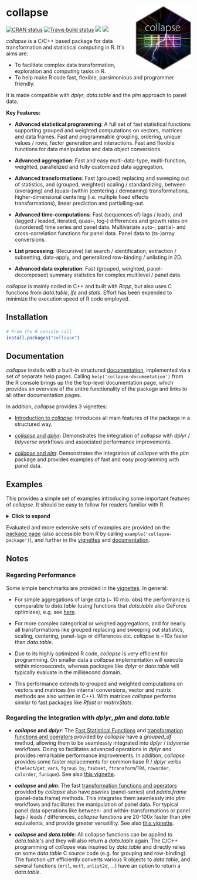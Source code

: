 # collapse <img src='misc/figures/collapse_logo_small.png' width="150px" align="right" />

<!-- badges: start -->
[![CRAN status](https://www.r-pkg.org/badges/version/collapse)](https://cran.r-project.org/package=collapse)
[![Travis build status](https://travis-ci.com/SebKrantz/collapse.svg?branch=master)](https://travis-ci.com/SebKrantz/collapse)
![](http://cranlogs.r-pkg.org/badges/collapse?color=blue)
![](http://cranlogs.r-pkg.org/badges/grand-total/collapse?color=blue)
<!-- badges: end -->

*collapse* is a C/C++ based package for data transformation and statistical computing in R. It's aims are:

* To facilitate complex data transformation, exploration and computing tasks in R.
* To help make R code fast, flexible, parsimonious and programmer friendly.

It is made compatible with *dplyr*, *data.table* and the *plm* approach to panel data.

**Key Features:**

*  **Advanced statistical programming**: A full set of fast statistical functions 
        supporting grouped and weighted computations on vectors, matrices and 
        data frames. Fast and programmable grouping, ordering, unique values / rows, 
        factor generation and interactions. Fast and flexible functions for data 
        manipulation and data object conversions.

*  **Advanced aggregation**: Fast and easy multi-data-type, multi-function, 
        weighted, parallelized and fully customized data aggregation.

*  **Advanced transformations**: Fast (grouped) replacing and sweeping out of 
        statistics, and (grouped, weighted) scaling / standardizing, between 
        (averaging) and (quasi-)within (centering / demeaning) transformations, 
        higher-dimensional centering (i.e. multiple fixed effects transformations), 
        linear prediction and partialling-out. 

*  **Advanced time-computations**: Fast (sequences of) lags / leads, and 
        (lagged / leaded, iterated, quasi-, log-) differences and growth 
        rates on (unordered) time series and panel data. Multivariate auto-, 
        partial- and cross-correlation functions for panel data. 
        Panel data to (ts-)array conversions. 

*  **List processing**: (Recursive) list search / identification, extraction / 
        subsetting, data-apply, and generalized row-binding / unlisting in 2D.

* **Advanced data exploration**: Fast (grouped, weighted, panel-decomposed) 
        summary statistics for complex multilevel / panel data.

*collapse* is mainly coded in C++ and built with *Rcpp*, but also uses C functions from *data.table*, *lfe* and *stats*. Effort has been expended to minimize the execution speed of R code employed. 

## Installation

``` r
# From the R console call
install.packages("collapse")
```
<!--
# install the development version
devtools::install_github("SebKrantz/collapse")
-->

## Documentation
*collapse* installs with a built-in structured [documentation](<https://sebkrantz.github.io/collapse/reference/index.html>), implemented via a set of separate help pages. Calling `help('collapse-documentation')` from the R console brings up the the top-level documentation page, which provides an overview of the entire functionality of the package and links to all other documentation pages. 

In addition, *collapse* provides 3 vignettes:

* [Introduction to *collapse*](<https://sebkrantz.github.io/collapse/articles/collapse_intro.html>): Introduces all main features of the package in a structured way.

* [*collapse* and *dplyr*](<https://sebkrantz.github.io/collapse/articles/collapse_and_dplyr.html>): Demonstrates the integration of *collapse* with *dplyr* / *tidyverse* workflows and associated performance improvements.

* [*collapse* and *plm*](<https://sebkrantz.github.io/collapse/articles/collapse_and_plm.html>): Demonstrates the integration of *collapse* with the *plm* package and provides examples of fast and easy programming with panel data. 

## Examples
This provides a simple set of examples introducing some important features of *collapse*. It should be easy to follow for readers familiar with R. 


<details>
  <summary><b>Click to expand</b> </summary>
  
``` r
library(collapse)
data("iris")            # iris dataset in base R
v <- iris$Sepal.Length  # Vector
d <- num_vars(iris)     # Saving numeric variables (could also be a matrix, statistical functions are S3 generic)
g <- iris$Species       # Grouping variable (could also be a list of variables)

## Advanced statistical programming -----------------------------------------------------------------------------

# Simple (column-wise) statistics...
fmedian(v)                       # vector
fsd(qM(d))                       # matrix (qM is a faster as.matrix)
fmode(d)                         # data.frame
fmean(qM(d), drop = FALSE)       # still a matrix
fmax(d, drop = FALSE)            # still a data.frame

# Fast grouped and/or weighted statistics
wt <- abs(rnorm(fnrow(iris)))
fmedian(d, w = wt)                # simple weighted statistics
fnth(d, 0.75, g)                  # Grouped statistics (grouped third quartile)
fmedian(d, g, wt)                 # Groupwise-weighted statistics
fsd(v, g, wt)                     # Similarly for vectors
fmode(qM(d), g, wt, ties = "max") # or matrices (grouped and weighted maximum mode) ...

# A fast set of data manipulation functions allows complex piped programming at high speeds
library(magrittr)                            # Pipe operators
iris %>% fgroup_by(Species) %>% fNdistinct   # Grouped distinct value counts
iris %>% fgroup_by(Species) %>% fmedian(wt)  # Weighted group medians 
iris %>% add_vars(wt) %>%                    # adding weight vector to dataset
  fsubset(Sepal.Length < fmean(Sepal.Length), Species, Sepal.Width:wt) %>% # fast selecting and subsetting
  fgroup_by(Species) %>%                     # grouping (efficiently creates a grouped tibble)
  fvar(wt) %>%                               # frequency-weighted group-variance, default (keep.w = TRUE)  
  roworder(sum.wt)                           # also saves group weights in a column called 'sum.wt'

# Can also use dplyr itself (but dplyr manipulation verbs are a lot slower)
library(dplyr)
iris %>% add_vars(wt) %>% 
  filter(Sepal.Length < fmean(Sepal.Length)) %>% 
  select(Species, Sepal.Width:wt) %>% 
  group_by(Species) %>% 
  fvar(wt) %>% arrange(sum.wt)

## Advanced aggregation -----------------------------------------------------------------------------------------

collap(iris, Sepal.Length + Sepal.Width ~ Species, fmean)  # Simple aggregation using the mean..
collap(iris, ~ Species, list(fmean, fmedian, fmode))       # Multiple functions applied to each column
add_vars(iris) <- wt                                       # Adding weights, return in long format..
collap(iris, ~ Species, list(fmean, fmedian, fmode), w = ~ wt, return = "long")

# Generate some additional logical data
settransform(iris, AWMSL = Sepal.Length > fmedian(Sepal.Length, w = wt), 
             AWMSW = Sepal.Width > fmedian(Sepal.Width, w = wt))

# Same as before, catFUN applies to all categorical columns (here AMWSW)
collap(iris, ~ Species + AWMSL, list(fmean, fmedian, fmode), 
       catFUN = fmode, w = ~ wt, return = "long")

# Custom aggregation gives the greatest possible flexibility: mapping functions to columns
collap(iris, ~ Species + AWMSL, 
       custom = list(fmean = 2:3, fsd = 3:4, fmode = "AWMSL"), w = ~ wt, 
       wFUN = list(fsum, fmin, fmax), # Here also aggregating the weight vector with 3 different functions
       keep.col.order = FALSE)        # And column order not maintained -> grouping and weighting variables first

# Can also use grouped tibble: Here weighted median for numeric, weighted mode for categorical columns
iris %>% fgroup_by(Species, AWMSL) %>% collapg(fmedian, fmode, w = wt)

## Advanced Transformations -------------------------------------------------------------------------------------

# All Fast Statistical Functions have a TRA argument, supporting 10 different replacing and sweeping operations
fmode(d, TRA = "replace")     # Replacing values with the mode
fsd(v, TRA = "/")             # dividing by the overall standard-deviation (scaling)
fsum(d, TRA = "%")            # Computing percentages
fsd(d, g, TRA = "/")          # Grouped scaling
fmin(d, g, TRA = "-")         # Setting the minimum value in each species to 0
ffirst(d, g, TRA = "%%")      # Taking modulus of first value in each species
fmedian(d, g, wt, "-")        # Groupwise centering by the weighted median
fnth(d, 0.95, g, wt, "%")     # Expressing data in percentages of the weighted species-wise 95th percentile
fmode(d, g, wt, "replace",    # Replacing data by the Species-wise weighted minimum-mode
      ties = "min")

# If we already have a set of statistics for replacing or sweeping, cal also call TRA() directly
TRA(v, sd(v), "/")                       # Same as fsd(v, TRA = "/")
TRA(d, fmedian(d, g, wt), "-", g)        # Same as fmedian(d, g, wt, "-")
TRA(d, BY(d, g, quantile, 0.95), "%", g) # Same as fnth(d, 0.95, g, TRA = "%") (apart from quantile algorithm)

# For common uses, there are some faster and more advanced functions..
fbetween(d, g)                           # Grouped averaging (same as fmean(d, g, TRA = "replace") but faster)
fwithin(d, g)                            # Grouped centering (same as fmean(d, g, TRA = "-") but faster)
fwithin(d, g, wt)                        # Grouped and weighted centering (same as fmean(d, g, wt, "-"))
fwithin(d, g, wt, theta = 0.76)          # Quasi-centering i.e. d - theta*fbetween(d, g, wt)
fwithin(d, g, wt, mean = "overall.mean") # Preserving the overall weighted mean of the data

fscale(d)                                # Scaling and centering (default mean = 0, sd = 1)
fscale(d, mean = 5, sd = 3)              # Custom scaling and centering
fscale(d, mean = FALSE, sd = 3)          # Mean preserving scaling
fscale(d, g, wt)                         # Grouped and weighted scaling and centering
fscale(d, g, wt, mean = "overall.mean",  # Setting group means to overall weighted mean,
       sd = "within.sd")                 # and group sd's to fsd(fwithin(d, g, wt), w = wt)

get_vars(iris, 1:2)                      # Use get_vars for fast selecting data.frame columns, gv is shortcut
fHDbetween(gv(iris, 1:2), gv(iris, 3:5)) # Linear prediction with factors and continuous covariates
fHDwithin(gv(iris, 1:2), gv(iris, 3:5))  # Linear partialling out factors and continuous covariates

# This again opens up new possibilities for data manipulation...
iris %>%  
  ftransform(ASWMSL = Sepal.Length > fmedian(Sepal.Length, Species, wt, "replace")) %>%
  fgroup_by(ASWMSL) %>% collapg(w = wt, keep.col.order = FALSE)

iris %>% fgroup_by(Species) %>% num_vars %>% fwithin(wt)

## Time Series and Panel Series ---------------------------------------------------------------------------------

flag(AirPassengers, -1:3)                      # A sequence of lags and leads
EuStockMarkets %>%                             # A sequence of first and second seasonal differences
  fdiff(0:1 * frequency(.), 1:2)  
fdiff(EuStockMarkets, rho = 0.95)              # Quasi-difference (x - rho*flag(x))
fdiff(EuStockMarkets, log = TRUE)              # Log-difference (log(x/flag(x)))
EuStockMarkets %>% fgrowth(c(1, frequency(.))) # Ordinary and seasonal growth rate
EuStockMarkets %>% fgrowth(logdiff = TRUE)     # Log-difference growth rate (log(x/flag(x))*100)

# Creating panel data
pdata <- EuStockMarkets %>% list(`A` = ., `B` = .) %>% 
         unlist2d(idcols = "Id", row.names = "Time")  

L(pdata, -1:3, ~Id, ~Time)                   # Sequence of fully identified panel-lags (L is operator for flag) 
pdata %>% fgroup_by(Id) %>% flag(-1:3, Time) # Same thing...

# collapse supports pseries and pdata.frame's
pdata <- plm::pdata.frame(pdata, index = c("Id", "Time"))         
L(pdata, -1:3)        # Same as above, ...
psacf(pdata)          # multivariate panel-ACF
psmat(pdata) %>% plot # 3D-array of time-series from panel data + plotting

HDW(pdata)              # This projects out id and time fixed-effects... (HDW is operator for fHDwithin)
W(pdata, effect = "Id") # Only Id effects.. (W is operator for fwithin)

## List Processing ----------------------------------------------------------------------------------------------

# Some nested list of heterogenous data objects..
l <- list(a = qM(mtcars[1:8]),                                   # matrix
          b = list(c = mtcars[4:11],                             # data.frame
                   d = list(e = mtcars[2:10], f = fsd(mtcars)))) # vector

ldepth(l)                       # List has 4 levels of nesting (considering that mtcars is a data.frame)
is.unlistable(l)                # Can be unlisted
has_elem(l, "f")                # Contains an element by the name of "f"
has_elem(l, is.matrix)          # Contains a matrix

get_elem(l, "f")                # Recursive extraction of elements..
get_elem(l, c("c","f"))         
get_elem(l, c("c","f"), keep.tree = TRUE)
unlist2d(l, row.names = TRUE)   # Intelligent recursive row-binding to data.frame   
rapply2d(l, fmean) %>% unlist2d # Taking the mean of all elements and repeating

# Application: Extracting and tidying results from (potentially nested) lists of model objects
list(mod1 = lm(mpg ~ carb, mtcars), 
     mod2 = lm(mpg ~ carb + wt, mtcars)) %>%
  lapply(summary) %>% 
  get_elem("coef", regex = TRUE) %>%   # Regular expression search and extraction
  unlist2d(idcols = "Model", row.names = "Predictor")

## Summary Statistics -------------------------------------------------------------------------------------------

irisNA <- na_insert(iris, prop = 0.15)  # Randmonly set 15% missing
fNobs(irisNA)                           # Observation count
pwNobs(irisNA)                          # Pairwise observation count
fNobs(irisNA, g)                        # Grouped observation count
fNdistinct(irisNA)                      # Same with distinct values... (default na.rm = TRUE skips missing values)
fNdistinct(irisNA, g)  

descr(iris)                                 # Detailed statistical description of data

varying(iris, ~ Species)                    # Show which variables vary within Species
varying(pdata)                              # Which are time-varying ? 
qsu(iris)                                   # Fast (one-pass) summary
qsu(iris, ~ Species, higher = TRUE)         # Grouped summary + higher moments
qsu(pdata, higher = TRUE)                   # Panel-data summary (between and within entities)
pwcor(airquality, N = TRUE, P = TRUE)       # Pairwise correlations with p-value
pwcor(W(pdata, keep.ids = FALSE), P = TRUE) # Within- correlations

```

</details>
<p> </p>

Evaluated and more extensive sets of examples are provided on the [package page](<https://sebkrantz.github.io/collapse/reference/collapse-package.html>) (also accessible from R by calling `example('collapse-package')`), and further in the [vignettes](<https://sebkrantz.github.io/collapse/articles/index.html>) and  [documentation](<https://sebkrantz.github.io/collapse/reference/index.html>).

## Notes
### Regarding Performance 
Some simple benchmarks are provided in the [vignettes](<https://sebkrantz.github.io/collapse/articles/index.html>). In general:

* For simple aggregations of large data (~ 10 mio. obs) the performance is comparable to *data.table* (using functions that *data.table* also GeForce optimizes), e.g. see [here](<https://sebkrantz.github.io/collapse/reference/fast-statistical-functions.html#benchmark>).

* For more complex categorical or weighed aggregations, and for nearly all transformations like grouped replacing and sweeping out statistics, scaling, centering, panel-lags or differences etc. *collapse* is ~10x faster than *data.table*. 

* Due to its highly optimized R code, *collapse* is very efficient for programming. On smaller data a *collapse* implementation will execute within microseconds, whereas packages like *dplyr* or *data.table* will typically evaluate in the millisecond domain.

* This performance extends to grouped and weighted computations on vectors and matrices (no internal conversions, vector and matrix methods are also written in C++). With matrices *collapse* performs similar to fast packages like *Rfast* or *matrixStats*.

### Regarding the Integration with *dplyr*, *plm* and *data.table* 

* ***collapse*** **and** ***dplyr***: The [Fast Statistical Functions](<https://sebkrantz.github.io/collapse/reference/fast-statistical-functions.html>) and [transformation functions and operators](<https://sebkrantz.github.io/collapse/reference/data-transformations.html>) provided by *collapse* have a *grouped_df* method, allowing them to be seamlessly integrated into *dplyr* / *tidyverse* workflows. Doing so facilitates advanced operations in *dplyr* and provides remarkable performance improvements. In addition, *collapse* provides some faster replacements for common base R / *dplyr* verbs (`fselect`/`get_vars`, `fgroup_by`, `fsubset`, `ftransform`/`TRA`, `roworder`, `colorder`, `funique`). See also [this vignette](<https://sebkrantz.github.io/collapse/articles/collapse_and_dplyr.html>). 

<!-- 
, providing further performance improvements for programming with piped expressions and non-standard evaluation
(bringing *dplyr* close to *data.table* on large data aggregations, and making it faster than *data.table* for advanced transformations) -->

* ***collapse*** **and** ***plm***: The fast [transformation functions and operators](<https://sebkrantz.github.io/collapse/reference/data-transformations.html>) provided by *collapse* also have *pseries* (panel-series) and *pdata.frame* (panel-data.frame) methods. This integrates them seamlessly into *plm* workflows and facilitates the manipulation of panel data. For typical panel data operations like between- and within-transformations or panel lags / leads / differences, *collapse* functions are 20-100x faster than *plm* equivalents, and provide greater versatility. See also [this vignette](<https://sebkrantz.github.io/collapse/articles/collapse_and_plm.html>).

<!-- (e.g. for applying transformations to multiple variables in a *pdata.frame*) -->

* ***collapse*** **and** ***data.table***: All collapse functions can be applied to *data.table*'s and they will also return a *data.table* again. The C/C++ programming of *collapse* was inspired by *data.table* and directly relies on some *data.table* C source code (e.g. for grouping and row-binding). The function `qDT` efficiently converts various R objects to *data.table*, and several functions (`mrtl`, `mctl`, `unlist2d`, ...) have an option to return a *data.table*. 

<!--

fNdistinct(wlddev)
fNdistinct(wlddev, wlddev$iso3c)

wlddev %>% fgroup_by(iso3c) %>% fNdistinct

collap(wlddev, ~ country + decade, fmean, fmode)

fscale(num_vars(wlddev), wlddec$iso3c)
fwithin(num_vars(wlddev), wlddec$iso3c)

wlddev %>% fgroup_by(country, decade) %>% fselect(PCGDP:ODA) %>% fwithin(ODA)

L(wlddev, -1:1, ~iso3c, ~year, cols = 9:12)

wlddev %>% fgroup_by(country) %>% fselect(PCGDP:ODA, year) %>% flag(-1:1, year)

wlddev %>% fgroup_by(country) %>% fselect(PCGDP:ODA, year) %>% fdiff(-1:1, 1:2, year)
wlddev %>% fgroup_by(country) %>% fselect(PCGDP:ODA, year) %>% fgrowth(1, 1, year)
-->
<!--
## Contributing 
If you want to contribute, please fork and create a pull request for merging with the **development** branch. Presently I am particularly interested in fast algorithms to compute weighted medians and (weighted) quantiles. 


settransform(Species.AWMSL = finteraction(Species, AWMSL))



<!-- *collapse* is not limited to programming with data.frames and it is class-secure and attribute-preserving (thus it can be applied to data.table's, tibbles, grouped tibbles etc. and also to special atomic objects like time-series and time-series matrices etc.). -->



